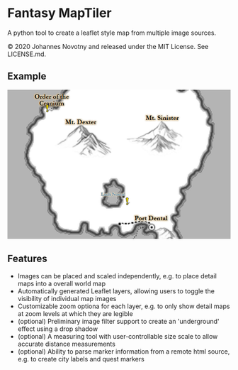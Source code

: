 
# Fantasy MapTiler

A python tool to create a leaflet style map from multiple image sources.

© 2020 Johannes Novotny and released under the MIT License. See LICENSE.md.

## Example

[![A simple example map](demo.png "Click for a demo")](https://jonovotny.github.io/map.html)
 
## Features

* Images can be placed and scaled independently, e.g. to place detail maps into a overall world map
* Automatically generated Leaflet layers, allowing users to toggle the visibility of individual map images
* Customizable zoom optiona for each layer, e.g. to only show detail maps at zoom levels at which they are legible
* (optional) Preliminary image filter support to create an 'underground' effect using a drop shadow
* (optional) A measuring tool with user-controllable size scale to allow accurate distance measurements
* (optional) Ability to parse marker information from a remote html source, e.g. to create city labels and quest markers